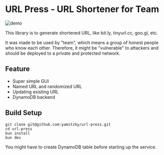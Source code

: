 # URL Press - URL Shortener for Team

![demo](https://media.giphy.com/media/xULW8PFcF2A7zAAOQw/giphy.gif)

This library is to generate shortened URL, like bit.ly, tinyurl.cc, goo.gl, etc.

It was made to be used by "team", which means a group of honest people who know
each other. Therefore, it might be "vulnerable" to attackers and should be
deployed to a private and protected network.

## Feature

- Super simple GUI
- Named URL and randomized URL
- Updating existing URL
- DynamoDB backend

## Build Setup

```
git clone git@github.com:yamitzky/url-press.git
cd url-press
bun install
bun dev
```

You might have to create DynamoDB table before starting up the service.
